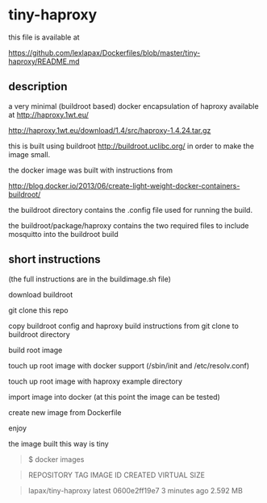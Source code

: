 tiny-haproxy
============

this file is available at

https://github.com/lexlapax/Dockerfiles/blob/master/tiny-haproxy/README.md


description
-----------
a very minimal (buildroot based) docker encapsulation of haproxy available at http://haproxy.1wt.eu/

http://haproxy.1wt.eu/download/1.4/src/haproxy-1.4.24.tar.gz

this is built using buildroot http://buildroot.uclibc.org/ in order to make the image small.

the docker image was built with instructions from 

http://blog.docker.io/2013/06/create-light-weight-docker-containers-buildroot/

the buildroot directory contains the .config file used for running the build.

the buildroot/package/haproxy contains the two required files to include mosquitto into the buildroot build


short instructions 
------------------
(the full instructions are in the buildimage.sh file)

download buildroot 

git clone this repo

copy buildroot config and haproxy build instructions from git clone to buildroot directory

build root image

touch up root image with docker support (/sbin/init and /etc/resolv.conf)

touch up root image with haproxy example directory

import image into docker (at this point the image can be tested)

create new image from Dockerfile

enjoy


the image built this way is tiny

> $ docker images 

> REPOSITORY              TAG                 IMAGE   ID            CREATED             VIRTUAL SIZE 

> lapax/tiny-haproxy      latest              0600e2ff19e7        3 minutes ago       2.592 MB

